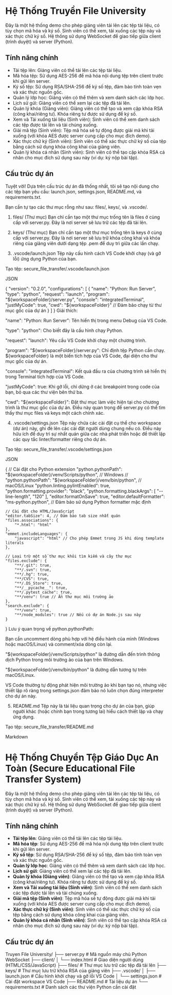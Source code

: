 # Hệ Thống Truyền File University 

Đây là một hệ thống demo cho phép giảng viên tải lên các tệp tài liệu, có tùy chọn mã hóa và ký số. Sinh viên có thể xem, tải xuống các tệp này và xác thực chữ ký số. Hệ thống sử dụng WebSocket để giao tiếp giữa client (trình duyệt) và server (Python).

## Tính năng chính

* Tải tệp lên: Giảng viên có thể tải lên các tệp tài liệu.
* Mã hóa tệp: Sử dụng AES-256 để mã hóa nội dung tệp trên client trước khi gửi lên server.
* Ký số tệp: Sử dụng RSA/SHA-256 để ký số tệp, đảm bảo tính toàn vẹn và xác thực nguồn gốc.
* Quản lý lớp học: Giảng viên có thể thêm và xem danh sách các lớp học.
* Lịch sử gửi: Giảng viên có thể xem lại các tệp đã tải lên.
* Quản lý khóa (Giảng viên): Giảng viên có thể tạo và xem cặp khóa RSA (công khai/riêng tư). Khóa riêng tư được sử dụng để ký số.
* Xem và Tải xuống tài liệu (Sinh viên): Sinh viên có thể xem danh sách các tệp được tải lên và tải chúng xuống.
* Giải mã tệp (Sinh viên): Tệp mã hóa sẽ tự động được giải mã khi tải xuống (với khóa AES được server cung cấp cho mục đích demo).
* Xác thực chữ ký (Sinh viên): Sinh viên có thể xác thực chữ ký số của tệp bằng cách sử dụng khóa công khai của giảng viên.
* Quản lý khóa cá nhân (Sinh viên): Sinh viên có thể tạo cặp khóa RSA cá nhân cho mục đích sử dụng sau này (ví dụ: ký nộp bài tập).

## Cấu trúc dự án

Tuyệt vời! Dựa trên cấu trúc dự án đã thống nhất, tôi sẽ tạo nội dung cho các tệp bạn yêu cầu: launch.json, settings.json, README.md, và requirements.txt.

Bạn cần tự tạo các thư mục rỗng như sau: files/, keys/, và .vscode/.

1. files/ (Thư mục)
Bạn chỉ cần tạo một thư mục trống tên là files ở cùng cấp với server.py.
Đây là nơi server sẽ lưu trữ các tệp đã tải lên.

2. keys/ (Thư mục)
Bạn chỉ cần tạo một thư mục trống tên là keys ở cùng cấp với server.py.
Đây là nơi server sẽ lưu trữ khóa công khai và khóa riêng của giảng viên dưới dạng tệp .pem để duy trì giữa các lần chạy.

3. .vscode/launch.json
Tệp này cấu hình cách VS Code khởi chạy (và gỡ lỗi) ứng dụng Python của bạn.

Tạo tệp: secure_file_transfer/.vscode/launch.json

JSON

{
    "version": "0.2.0",
    "configurations": [
        {
            "name": "Python: Run Server",
            "type": "python",
            "request": "launch",
            "program": "${workspaceFolder}/server.py",
            "console": "integratedTerminal",
            "justMyCode": true,
            "cwd": "${workspaceFolder}" // Đảm bảo chạy từ thư mục gốc của dự án
        }
    ]
}
Giải thích:

"name": "Python: Run Server": Tên hiển thị trong menu Debug của VS Code.

"type": "python": Cho biết đây là cấu hình chạy Python.

"request": "launch": Yêu cầu VS Code khởi chạy một chương trình.

"program": "${workspaceFolder}/server.py": Chỉ định tệp Python cần chạy. ${workspaceFolder} là một biến tích hợp của VS Code, đại diện cho thư mục gốc của dự án.

"console": "integratedTerminal": Kết quả đầu ra của chương trình sẽ hiển thị trong Terminal tích hợp của VS Code.

"justMyCode": true: Khi gỡ lỗi, chỉ dừng ở các breakpoint trong code của bạn, bỏ qua các thư viện bên thứ ba.

"cwd": "${workspaceFolder}": Đặt thư mục làm việc hiện tại cho chương trình là thư mục gốc của dự án. Điều này quan trọng để server.py có thể tìm thấy thư mục files và keys một cách chính xác.

4. .vscode/settings.json
Tệp này chứa các cài đặt cụ thể cho workspace (dự án) này, ghi đè lên các cài đặt người dùng chung nếu có. Điều này hữu ích để duy trì sự nhất quán giữa các nhà phát triển hoặc để thiết lập các quy tắc linter/formatter riêng cho dự án.

Tạo tệp: secure_file_transfer/.vscode/settings.json

JSON

{
    // Cài đặt cho Python extension
    "python.pythonPath": "${workspaceFolder}/venv/Scripts/python", // Windows
    // "python.pythonPath": "${workspaceFolder}/venv/bin/python", // macOS/Linux
    "python.linting.pylintEnabled": true,
    "python.formatting.provider": "black",
    "python.formatting.blackArgs": [
        "--line-length",
        "120"
    ],
    "editor.formatOnSave": true,
    "editor.defaultFormatter": "ms-python.python", // Đảm bảo sử dụng Python formatter mặc định

    // Cài đặt cho HTML/JavaScript
    "editor.tabSize": 4, // Đảm bảo tab size nhất quán
    "files.associations": {
        "*.html": "html"
    },
    "emmet.includeLanguages": {
        "javascript": "html" // Cho phép Emmet trong JS khi dùng template literals
    },

    // Loại trừ một số thư mục khỏi tìm kiếm và cây thư mục
    "files.exclude": {
        "**/.git": true,
        "**/.svn": true,
        "**/.hg": true,
        "**/CVS": true,
        "**/.DS_Store": true,
        "**/__pycache__": true,
        "**/.pytest_cache": true,
        "**/venv": true // Ẩn thư mục môi trường ảo
    },
    "search.exclude": {
        "**/venv": true,
        "**/node_modules": true // Nếu có dự án Node.js sau này
    }
}
Lưu ý quan trọng về python.pythonPath:

Bạn cần uncomment dòng phù hợp với hệ điều hành của mình (Windows hoặc macOS/Linux) và comment/xóa dòng còn lại.

"${workspaceFolder}/venv/Scripts/python" là đường dẫn đến trình thông dịch Python trong môi trường ảo của bạn trên Windows.

"${workspaceFolder}/venv/bin/python" là đường dẫn tương tự trên macOS/Linux.

VS Code thường tự động phát hiện môi trường ảo khi bạn tạo nó, nhưng việc thiết lập rõ ràng trong settings.json đảm bảo nó luôn chọn đúng interpreter cho dự án này.

5. README.md
Tệp này là tài liệu quan trọng cho dự án của bạn, giúp người khác (hoặc chính bạn trong tương lai) hiểu cách thiết lập và chạy ứng dụng.

Tạo tệp: secure_file_transfer/README.md

Markdown

# Hệ Thống Chuyển Tệp Giáo Dục An Toàn (Secure Educational File Transfer System)

Đây là một hệ thống demo cho phép giảng viên tải lên các tệp tài liệu, có tùy chọn mã hóa và ký số. Sinh viên có thể xem, tải xuống các tệp này và xác thực chữ ký số. Hệ thống sử dụng WebSocket để giao tiếp giữa client (trình duyệt) và server (Python).

## Tính năng chính

* **Tải tệp lên**: Giảng viên có thể tải lên các tệp tài liệu.
* **Mã hóa tệp**: Sử dụng AES-256 để mã hóa nội dung tệp trên client trước khi gửi lên server.
* **Ký số tệp**: Sử dụng RSA/SHA-256 để ký số tệp, đảm bảo tính toàn vẹn và xác thực nguồn gốc.
* **Quản lý lớp học**: Giảng viên có thể thêm và xem danh sách các lớp học.
* **Lịch sử gửi**: Giảng viên có thể xem lại các tệp đã tải lên.
* **Quản lý khóa (Giảng viên)**: Giảng viên có thể tạo và xem cặp khóa RSA (công khai/riêng tư). Khóa riêng tư được sử dụng để ký số.
* **Xem và Tải xuống tài liệu (Sinh viên)**: Sinh viên có thể xem danh sách các tệp được tải lên và tải chúng xuống.
* **Giải mã tệp (Sinh viên)**: Tệp mã hóa sẽ tự động được giải mã khi tải xuống (với khóa AES được server cung cấp cho mục đích demo).
* **Xác thực chữ ký (Sinh viên)**: Sinh viên có thể xác thực chữ ký số của tệp bằng cách sử dụng khóa công khai của giảng viên.
* **Quản lý khóa cá nhân (Sinh viên)**: Sinh viên có thể tạo cặp khóa RSA cá nhân cho mục đích sử dụng sau này (ví dụ: ký nộp bài tập).

## Cấu trúc dự án

Truyen File University/
├── server.py             # Mã nguồn máy chủ Python WebSocket
├── client/
│   └── index.html        # Giao diện người dùng (HTML/CSS/JavaScript)
├── files/                # Thư mục lưu trữ các tệp đã tải lên
├── keys/                 # Thư mục lưu trữ khóa RSA của giảng viên
├── .vscode/
│   ├── launch.json       # Cấu hình khởi chạy và gỡ lỗi VS Code
│   └── settings.json     # Cài đặt workspace VS Code
├── README.md             # Tài liệu dự án
└── requirements.txt      # Danh sách các thư viện Python cần cài đặt

